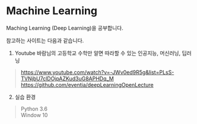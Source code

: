 # Machine Learning

Maching Learning (Deep Learning)을 공부합니다. 

참고하는 사이트는 다음과 같습니다.

1) Youtube 바람님의 고등학교 수학만 알면 따라할 수 있는 인공지능, 머신러닝, 딥러닝
> https://www.youtube.com/watch?v=-JWv0ed9R5g&list=PLsS-TVNjbU7clDOjpAZKud3uG8APHDq_M 
> https://github.com/eventia/deepLearningOpenLecture

2) 실습 환경
> Python 3.6  
> Window 10
